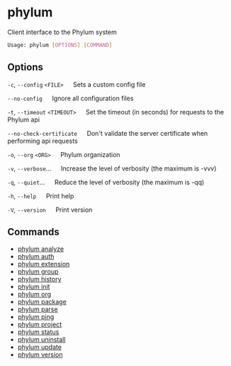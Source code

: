 # phylum

Client interface to the Phylum system

```sh
Usage: phylum [OPTIONS] [COMMAND]
```

## Options

`-c`, `--config` `<FILE>`
&emsp; Sets a custom config file

`--no-config`
&emsp; Ignore all configuration files

`-t`, `--timeout` `<TIMEOUT>`
&emsp; Set the timeout (in seconds) for requests to the Phylum api

`--no-check-certificate`
&emsp; Don't validate the server certificate when performing api requests

`-o`, `--org` `<ORG>`
&emsp; Phylum organization

`-v`, `--verbose`...
&emsp; Increase the level of verbosity (the maximum is -vvv)

`-q`, `--quiet`...
&emsp; Reduce the level of verbosity (the maximum is -qq)

`-h`, `--help`
&emsp; Print help

`-V`, `--version`
&emsp; Print version

## Commands

* [phylum analyze](./phylum_analyze.md)
* [phylum auth](./phylum_auth.md)
* [phylum extension](./phylum_extension.md)
* [phylum group](./phylum_group.md)
* [phylum history](./phylum_history.md)
* [phylum init](./phylum_init.md)
* [phylum org](./phylum_org.md)
* [phylum package](./phylum_package.md)
* [phylum parse](./phylum_parse.md)
* [phylum ping](./phylum_ping.md)
* [phylum project](./phylum_project.md)
* [phylum status](./phylum_status.md)
* [phylum uninstall](./phylum_uninstall.md)
* [phylum update](./phylum_update.md)
* [phylum version](./phylum_version.md)
